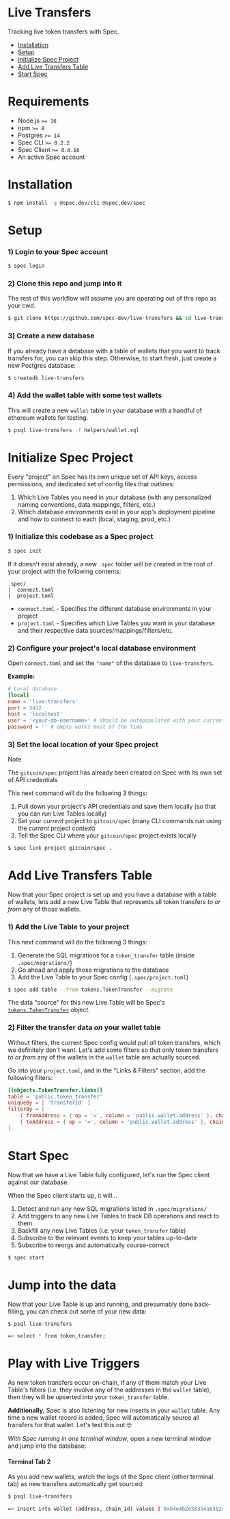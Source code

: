 # Live Transfers

Tracking live token transfers with Spec.

* [Installation](#installation)
* [Setup](#setup)
* [Initialize Spec Project](#initialize-spec-project)
* [Add Live Transfers Table](#add-live-transfers-table)
* [Start Spec](#start-spec)

# Requirements

* Node.js `>= 16`
* npm `>= 8`
* Postgres `>= 14`
* Spec CLI `>= 0.2.2`
* Spec Client `>= 0.0.16`
* An active Spec account

# Installation

```bash
$ npm install -g @spec.dev/cli @spec.dev/spec
```

# Setup 

### 1) Login to your Spec account

```bash
$ spec login
```

### 2) Clone this repo and jump into it

The rest of this workflow will assume you are operating out of this repo as your cwd.

```bash
$ git clone https://github.com/spec-dev/live-transfers && cd live-transfers
```

### 3) Create a new database

If you already have a database with a table of wallets that you want to track transfers for, you can skip this step. Otherwise, to start fresh, just create a new Postgres database:

```bash
$ createdb live-transfers
```

### 4) Add the wallet table with some test wallets

This will create a new `wallet` table in your database with a handful of ethereum wallets for testing.

```bash
$ psql live-transfers -f helpers/wallet.sql
```

# Initialize Spec Project

Every "project" on Spec has its own unique set of API keys, access permissions, and dedicated set of config files that outlines:

1. Which Live Tables you need in your database (with any personalized naming conventions, data mappings, filters, etc.)
2. Which database _environments_ exist in your app's deployment pipeline and how to connect to each (local, staging, prod, etc.)

### 1) Initialize this codebase as a Spec project

```bash
$ spec init
```

If it doesn't exist already, a new `.spec` folder will be created in the root of your project with the following contents:

```
.spec/
|  connect.toml
|  project.toml
```

* `connect.toml` - Specifies the different database environments in your project
* `project.toml` - Specifies which Live Tables you want in your database and their respective data sources/mappings/filters/etc.

### 2) Configure your project's local database environment

Open `connect.toml` and set the `"name"` of the database to `live-transfers`.

**Example:**<br>
```toml
# Local database
[local]
name = 'live-transfers'
port = 5432
host = 'localhost'
user = '<your-db-username>' # should be autopopulated with your current db user
password = '' # empty works most of the time
```

### 3) Set the local location of your Spec project

> [!NOTE]
> The `gitcoin/spec` project has already been created on Spec with its own set of API credentials 

This next command will do the following 3 things:

1. Pull down your project's API credentials and save them locally (so that you can run Live Tables locally)
2. Set your _current_ project to `gitcoin/spec` (many CLI commands run using the _current_ project context)
3. Tell the Spec CLI where your `gitcoin/spec` project exists locally

```bash
$ spec link project gitcoin/spec .
```

# Add Live Transfers Table

Now that your Spec project is set up and you have a database with a table of wallets, lets add a new Live Table that represents all token transfers _to or from_ any of those wallets.

### 1) Add the Live Table to your project

This next command will do the following 3 things:

1. Generate the SQL migrations for a `token_transfer` table (inside `.spec/migrations/`)
2. Go ahead and apply those migrations to the database
3. Add the Live Table to your Spec config (`.spec/project.toml`) 

```bash
$ spec add table --from tokens.TokenTransfer --migrate
```

The data "source" for this new Live Table will be Spec's [`tokens.TokenTransfer`](https://spec.dev/tokens/live-object/94aada66-70f5-4785-85b7-88d23b53812d) object. 

### 2) Filter the transfer data _on_ your wallet table

Without filters, the current Spec config would pull _all_ token transfers, which we definitely don't want. Let's add some filters so that only token transfers _to or from_ any of the wallets in the `wallet` table are actually sourced.

Go into your `project.toml`, and in the "Links & Filters" section, add the following filters:

```toml
[[objects.TokenTransfer.links]]
table = 'public.token_transfer'
uniqueBy = [ 'transferId' ]
filterBy = [
	{ fromAddress = { op = '=', column = 'public.wallet.address' }, chainId = { op = '=', column = 'public.wallet.chain_id' } },
	{ toAddress = { op = '=', column = 'public.wallet.address' }, chainId = { op = '=', column = 'public.wallet.chain_id' } },
]
```

# Start Spec

Now that we have a Live Table fully configured, let's run the Spec client against our database.

When the Spec client starts up, it will...

1. Detect and run any new SQL migrations listed in `.spec/migrations/`
2. Add triggers to any new Live Tables to track DB operations and react to them
3. Backfill any new Live Tables (i.e. your `token_transfer` table)
4. Subscribe to the relevant events to keep your tables up-to-date
5. Subscribe to reorgs and automatically course-correct

```bash
$ spec start
```

# Jump into the data

Now that your Live Table is up and running, and presumably done back-filling, you can check out some of your new data:

```bash
$ psql live-transfers

=> select * from token_transfer;
``` 

# Play with Live Triggers

As new token transfers occur on-chain, if any of them match your Live Table's filters (i.e. they involve any of the addresses in the `wallet` table), then they will be upserted into your `token_transfer` table.

**Additionally**, Spec is also listening for new inserts in your `wallet` table. Any time a new wallet record is added, Spec will automatically source all transfers for that wallet. Let's test this out 🤓

_With Spec running in one terminal window_, open a new terminal window and jump into the database:

#### Terminal Tab 2

As you add new wallets, watch the logs of the Spec client (other terminal tab) as new transfers automatically get sourced:

```bash
$ psql live-transfers

=> insert into wallet (address, chain_id) values ('0xb4e4b2e58354a8582c7edf81c5725d49774e213a', '1');
```